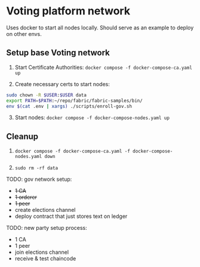 # Voting platform network

Uses docker to start all nodes locally. Should serve as an example to deploy on other envs.

## Setup base Voting network

1. Start Certificate Authorities: `docker compose -f docker-compose-ca.yaml up`

<!-- TODO: wrap in Docker container -->
2. Create necessary certs to start nodes: 
```bash
sudo chown -R $USER:$USER data
export PATH=$PATH:~/repo/fabric/fabric-samples/bin/
env $(cat .env | xargs) ./scripts/enroll-gov.sh 
```

3. Start nodes: `docker compose -f docker-compose-nodes.yaml up`

## Cleanup

1. `docker compose -f docker-compose-ca.yaml -f docker-compose-nodes.yaml down`

2. `sudo rm -rf data`

TODO: gov network setup:
* ~~1 CA~~
* ~~1 orderer~~
* ~~1 peer~~
* create elections channel
* deploy contract that just stores text on ledger

TODO: new party setup process:
* 1 CA
* 1 peer
* join elections channel
* receive & test chaincode

